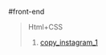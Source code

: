 #front-end
> Html+CSS  
> 1. [copy_instagram_1](https://mmdk77.github.io/Html_Practice/180511/header_180511.html)  

